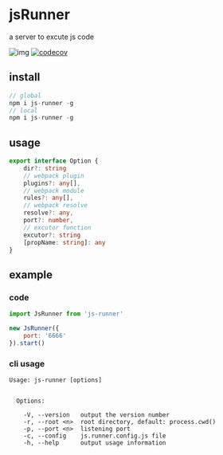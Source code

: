# jsRunner
a server to excute js code

![img](https://api.travis-ci.org/anc95/jsRunner.svg?branch=master)
[![codecov](https://codecov.io/gh/anc95/jsRunner/branch/master/graph/badge.svg)](https://codecov.io/gh/anc95/jsRunner)

## install
``` javascript
// global
npm i js-runner -g
// local
npm i js-runner -g
```

## usage
``` typescript
export interface Option {
    dir?: string
    // webpack plugin
    plugins?: any[],
    // webpack module
    rules?: any[],
    // webpack resolve
    resolve?: any,
    port?: number,
    // excutor function
    excutor?: string
    [propName: string]: any
}
```
## example
### code
``` javascript
import JsRunner from 'js-runner'

new JsRunner({
    port: '6666'
}).start()
```

### cli usage
```
Usage: js-runner [options]


  Options:

    -V, --version   output the version number
    -r, --root <n>  root directory, default: process.cwd()
    -p, --port <n>  listening port
    -c, --config    js.runner.config.js file
    -h, --help      output usage information
```
